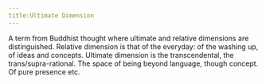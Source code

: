 ```yaml
---
title:Ultimate Dimension
---
```

A term from Buddhist thought where ultimate and relative dimensions are distinguished. Relative dimension is that of the everyday: of the washing up, of ideas and concepts. Ultimate dimension is the transcendental, the trans/supra-rational. The space of being beyond language, though concept. Of pure presence etc.